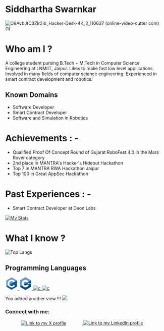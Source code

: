 # Siddhartha Swarnkar

![O8AvbJtC3ZIr2ib_Hacker-Desk-4K_2_110637 (online-video-cutter com) (1)](https://github.com/user-attachments/assets/8d496fff-aeb1-403b-b4ad-fdaee5e0517d)

# Who am I ?
A college student pursing B.Tech + M.Tech in Computer Science Engineering at LNMIIT, Jaipur. Likes to make fast low level applications. Involved in many fields of computer science engineering. Experienced in smart contract development and robotics.

## Known Domains
- Software Developer
- Smart Contract Developer
- Software and Simulation in Robotics

# Achievements : -
- Qualified Proof Of Concept Round of Gujarat RoboFest 4.0 in the Mars Rover category
- 2nd place in MANTRA's Hacker's Hideout Hackathon
- Top 7 in MANTRA RWA Hackathon Jaipur
- Top 100 in Great AppSec Hackathon

# Past Experiences : -
- Smart Contract Developer at Deon Labs

[![My Stats](https://github-readme-stats.vercel.app/api?username=bismuth01&theme=radical&show_icons=true)](https://github.com/anuraghazra/github-readme-stats)

# What I know ?
![Top Langs](https://github-readme-stats.vercel.app/api/top-langs/?username=bismuth01&layout=compact)

## Programming Languages
<p align="left">
<a href="https://www.cprogramming.com/" target="_blank"> <img src="https://github.com/devicons/devicon/blob/master/icons/c/c-original.svg" alt="c" width="40" height="40"/> </a>
<a href="https://cplusplus.com/" target="_blank"> <img src="https://github.com/devicons/devicon/blob/master/icons/cplusplus/cplusplus-original.svg" alt="c" width="40" height="40"/> </a>
<a href="https://www.rust-lang.org/" target="_blank"> <img src="https://logosandtypes.com/wp-content/uploads/2020/08/rust.svg" alt="c" width="40" height="40" style="background-color:white;"/> </a>
<a href="https://soliditylang.org/" target="_blank"> <img src="https://encrypted-tbn0.gstatic.com/images?q=tbn:ANd9GcSat-Ff24AuXFewhxCd0Q-76pk5NvuMeifahg&s" alt="c" width="40" height="40" style="background-color:white;"/> </a>
</p>

You added another view !!!
![](https://komarev.com/ghpvc/?username=bismuth01)

<h3 align="left">Connect with me:</h3>
<p align="left">
  <a href="https://x.com/Siddhartha37648" target="blank"> 
    <picture> 
      <source media="(prefers-color-scheme: dark)" srcset="https://upload.wikimedia.org/wikipedia/commons/thumb/b/b7/X_logo.jpg/640px-X_logo.jpg"> 
      <source media="(prefers-color-scheme: light)" srcset="https://logosandtypes.com/wp-content/uploads/2024/01/x.svg"> 
      <img alt="Link to my X profile" src="https://user-images.githubusercontent.com/25423296/163456779-a8556205-d0a5-45e2-ac17-42d089e3c3f8.png" width="40" height="40" style="vertical-align:middle; margin:0px 50px"> 
    </picture> 
  </a>           
  <a href="https://www.linkedin.com/in/siddhartha-swarnkar-704625280/" target="blank"> 
    <img alt="Link to my LinkedIn profile" src="https://cdn-icons-png.flaticon.com/512/174/174857.png" width="40" height="40"> 
  </a>
</p>
